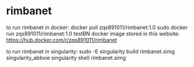 # rimbanet

to run rimbanet in docker: 
docker pull zqs891011/rimbanet:1.0
sudo docker run zqs891011/rimbanet:1.0 testBN
docker image stored in this website:
https://hub.docker.com/r/zqs891011/rimbanet


to run rimbanet in singularity: 
sudo -E singularity build rimbanet.simg singularity_abbvie
singularity shell rimbanet.simg
